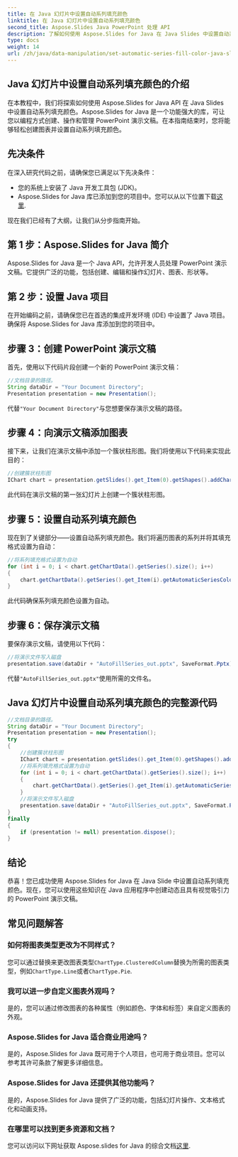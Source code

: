 ```yaml
---
title: 在 Java 幻灯片中设置自动系列填充颜色
linktitle: 在 Java 幻灯片中设置自动系列填充颜色
second_title: Aspose.Slides Java PowerPoint 处理 API
description: 了解如何使用 Aspose.Slides for Java 在 Java Slides 中设置自动系列填充颜色。带有动态演示代码示例的分步指南。
type: docs
weight: 14
url: /zh/java/data-manipulation/set-automatic-series-fill-color-java-slides/
---
```


## Java 幻灯片中设置自动系列填充颜色的介绍

在本教程中，我们将探索如何使用 Aspose.Slides for Java API 在 Java Slides 中设置自动系列填充颜色。Aspose.Slides for Java 是一个功能强大的库，可让您以编程方式创建、操作和管理 PowerPoint 演示文稿。在本指南结束时，您将能够轻松创建图表并设置自动系列填充颜色。

## 先决条件

在深入研究代码之前，请确保您已满足以下先决条件：

- 您的系统上安装了 Java 开发工具包 (JDK)。
-  Aspose.Slides for Java 库已添加到您的项目中。您可以从以下位置下载[这里](https://releases.aspose.com/slides/java/).

现在我们已经有了大纲，让我们从分步指南开始。

## 第 1 步：Aspose.Slides for Java 简介

Aspose.Slides for Java 是一个 Java API，允许开发人员处理 PowerPoint 演示文稿。它提供广泛的功能，包括创建、编辑和操作幻灯片、图表、形状等。

## 第 2 步：设置 Java 项目

在开始编码之前，请确保您已在首选的集成开发环境 (IDE) 中设置了 Java 项目。确保将 Aspose.Slides for Java 库添加到您的项目中。

## 步骤 3：创建 PowerPoint 演示文稿

首先，使用以下代码片段创建一个新的 PowerPoint 演示文稿：

```java
//文档目录的路径。
String dataDir = "Your Document Directory";
Presentation presentation = new Presentation();
```

代替`"Your Document Directory"`与您想要保存演示文稿的路径。

## 步骤 4：向演示文稿添加图表

接下来，让我们在演示文稿中添加一个簇状柱形图。我们将使用以下代码来实现此目的：

```java
//创建簇状柱形图
IChart chart = presentation.getSlides().get_Item(0).getShapes().addChart(ChartType.ClusteredColumn, 100, 50, 600, 400);
```

此代码在演示文稿的第一张幻灯片上创建一个簇状柱形图。

## 步骤 5：设置自动系列填充颜色

现在到了关键部分——设置自动系列填充颜色。我们将遍历图表的系列并将其填充格式设置为自动：

```java
//将系列填充格式设置为自动
for (int i = 0; i < chart.getChartData().getSeries().size(); i++)
{
    chart.getChartData().getSeries().get_Item(i).getAutomaticSeriesColor();
}
```

此代码确保系列填充颜色设置为自动。

## 步骤 6：保存演示文稿

要保存演示文稿，请使用以下代码：

```java
//将演示文件写入磁盘
presentation.save(dataDir + "AutoFillSeries_out.pptx", SaveFormat.Pptx);
```

代替`"AutoFillSeries_out.pptx"`使用所需的文件名。

## Java 幻灯片中设置自动系列填充颜色的完整源代码

```java
//文档目录的路径。
String dataDir = "Your Document Directory";
Presentation presentation = new Presentation();
try
{
	//创建簇状柱形图
	IChart chart = presentation.getSlides().get_Item(0).getShapes().addChart(ChartType.ClusteredColumn, 100, 50, 600, 400);
	//将系列填充格式设置为自动
	for (int i = 0; i < chart.getChartData().getSeries().size(); i++)
	{
		chart.getChartData().getSeries().get_Item(i).getAutomaticSeriesColor();
	}
	//将演示文件写入磁盘
	presentation.save(dataDir + "AutoFillSeries_out.pptx", SaveFormat.Pptx);
}
finally
{
	if (presentation != null) presentation.dispose();
}
```

## 结论

恭喜！您已成功使用 Aspose.Slides for Java 在 Java Slide 中设置自动系列填充颜色。现在，您可以使用这些知识在 Java 应用程序中创建动态且具有视觉吸引力的 PowerPoint 演示文稿。

## 常见问题解答

### 如何将图表类型更改为不同样式？

您可以通过替换来更改图表类型`ChartType.ClusteredColumn`替换为所需的图表类型，例如`ChartType.Line`或者`ChartType.Pie`.

### 我可以进一步自定义图表外观吗？

是的，您可以通过修改图表的各种属性（例如颜色、字体和标签）来自定义图表的外观。

### Aspose.Slides for Java 适合商业用途吗？

是的，Aspose.Slides for Java 既可用于个人项目，也可用于商业项目。您可以参考其许可条款了解更多详细信息。

### Aspose.Slides for Java 还提供其他功能吗？

是的，Aspose.Slides for Java 提供了广泛的功能，包括幻灯片操作、文本格式化和动画支持。

### 在哪里可以找到更多资源和文档？

您可以访问以下网址获取 Aspose.slides for Java 的综合文档[这里](https://reference.aspose.com/slides/java/).